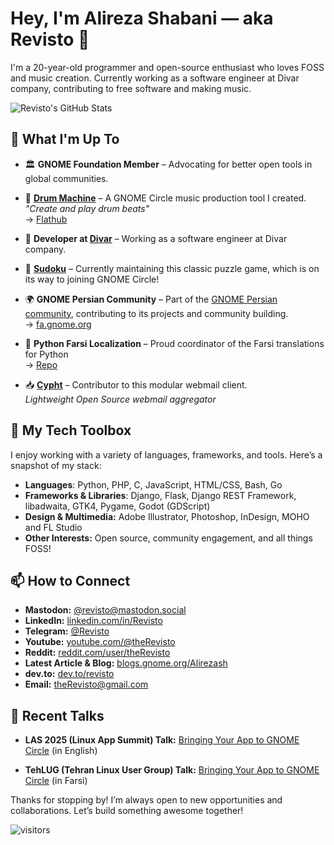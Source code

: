 # Hey, I'm Alireza Shabani — aka Revisto 👋

I'm a 20-year-old programmer and open-source enthusiast who loves FOSS and music creation. Currently working as a software engineer at Divar company, contributing to free software and making music.

![Revisto's GitHub Stats](https://github-readme-stats.vercel.app/api?username=revisto&show_icons=true&theme=radical)

## 🔧 What I'm Up To

- 🏛️ **GNOME Foundation Member** – Advocating for better open tools in global communities.

- 🥁 **[Drum Machine](https://github.com/revisto/drum-machine)** – A GNOME Circle music production tool I created.  
  _"Create and play drum beats"_  
  → [Flathub](https://flathub.org/apps/io.github.revisto.drum-machine)

- 🏢 **Developer at [Divar](https://en.wikipedia.org/wiki/Divar_(website))** – Working as a software engineer at Divar company.

- 🔢 **[Sudoku](https://github.com/sepehr-rs/Sudoku)** – Currently maintaining this classic puzzle game, which is on its way to joining GNOME Circle!
- 🌍 **GNOME Persian Community** – Part of the [GNOME Persian community](https://github.com/gnome-fa), contributing to its projects and community building.  
  → [fa.gnome.org](https://fa.gnome.org)  

- 🐍 **Python Farsi Localization** – Proud coordinator of the Farsi translations for Python  
  → [Repo](https://github.com/revisto/python-docs-fa)

- 📥 **[Cypht](https://github.com/cypht-org/cypht)** – Contributor to this modular webmail client.  
  _Lightweight Open Source webmail aggregator_

## 🔧 My Tech Toolbox

I enjoy working with a variety of languages, frameworks, and tools. Here’s a snapshot of my stack:
- **Languages**: Python, PHP, C, JavaScript, HTML/CSS, Bash, Go
- **Frameworks & Libraries**: Django, Flask, Django REST Framework, libadwaita, GTK4, Pygame, Godot (GDScript)
- **Design & Multimedia:** Adobe Illustrator, Photoshop, InDesign, MOHO and FL Studio
- **Other Interests:** Open source, community engagement, and all things FOSS!


## 📫 How to Connect

- **Mastodon:** [@revisto@mastodon.social](https://mastodon.social/@revisto)
- **LinkedIn:** [linkedin.com/in/Revisto](https://linkedin.com/in/Revisto)
- **Telegram:** [@Revisto](https://t.me/Revisto)
- **Youtube:** [youtube.com/@theRevisto](https://www.youtube.com/@theRevisto)
- **Reddit:** [reddit.com/user/theRevisto](https://www.reddit.com/user/theRevisto)
- **Latest Article & Blog:** [blogs.gnome.org/Alirezash](https://blogs.gnome.org/Alirezash)
- **dev.to:** [dev.to/revisto](https://dev.to/revisto)
- **Email:** [theRevisto@gmail.com](mailto:theRevisto@gmail.com)

## 🎤 Recent Talks

- **LAS 2025 (Linux App Summit) Talk:** [Bringing Your App to GNOME Circle](https://youtu.be/EmMwb11-RoU) (in English)

- **TehLUG (Tehran Linux User Group) Talk:** [Bringing Your App to GNOME Circle](https://www.youtube.com/watch?v=EfaRrPl_V4I) (in Farsi)


Thanks for stopping by! I’m always open to new opportunities and collaborations. Let’s build something awesome together!


![visitors](https://visitor-badge.laobi.icu/badge?page_id=Revisto)
